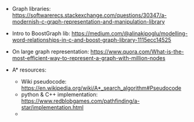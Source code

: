 * Graph libraries:
https://softwarerecs.stackexchange.com/questions/30347/a-modernish-c-graph-representation-and-manipulation-library

* Intro to BoostGraph lib:
https://medium.com/@alinakipoglu/modelling-word-relationships-in-c-and-boost-graph-library-1115ecc14525

* On large graph representation: 
https://www.quora.com/What-is-the-most-efficient-way-to-represent-a-graph-with-million-nodes

* A* resources:
    * Wiki pseudocode: https://en.wikipedia.org/wiki/A*_search_algorithm#Pseudocode
    * python & C++ implementation: https://www.redblobgames.com/pathfinding/a-star/implementation.html
    * 